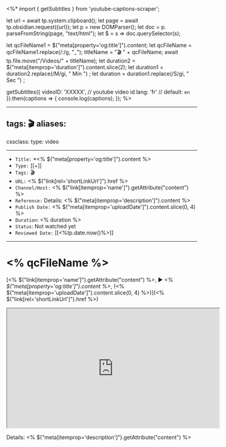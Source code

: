<%*
import { getSubtitles } from 'youtube-captions-scraper';

let url = await tp.system.clipboard();
let page = await tp.obsidian.request({url});
let p = new DOMParser();
let doc = p. parseFromString(page, "text/html");
let $ = s => doc.querySelector(s);

let qcFileName1 = $("meta[property='og:title']").content;
let qcFileName = qcFileName1.replace(/:/g, "_");
titleName = "🎬 " + qcFileName;
await tp.file.move("/Videos/"  + titleName);
let duration2 = $("meta[itemprop='duration']").content.slice(2);
let duration1 = duration2.replace(/M/gi, " Min ") ;
let duration = duration1.replace(/S/gi, " Sec ") ;



getSubtitles({
  videoID: 'XXXXX', // youtube video id
  lang: 'fr' // default: `en`
}).then(captions => {
  console.log(captions);
});
%>

---

tags: 🎬
aliases: 
  - 
cssclass: 
type: video

---

- `Title:` *<%
$("meta[property='og:title']").content %>
- `Type:` [[+]]
- `Tags:` 🎬 
- `URL:` <%
$("link[rel='shortLinkUrl']").href %>
- `Channel/Host:` <%
$("link[itemprop='name']").getAttribute("content") %>
- `Reference:` Details: <% $("meta[itemprop='description']").content %>
- `Publish Date:` <%
$("meta[itemprop='uploadDate']").content.slice(0, 4) %>
- `Duration`: <% duration %>
- `Status`: Not watched yet 
- `Reviewed Date:` [[<%tp.date.now()%>]]

---

# <% qcFileName %>

[<%
$("link[itemprop='name']").getAttribute("content") %>, ▶ *<%
$("meta[property='og:title']").content %>*, (<%
$("meta[itemprop='uploadDate']").content.slice(0, 4) %>)](<%
$("link[rel='shortLinkUrl']").href %>)


<center><iframe width="560" height="315" src="https://www.youtube.com/embed/<% $("meta[itemprop='videoId']").content %>" frameborder="0" allow="accelerometer; autoplay; encrypted-media; gyroscope; picture-in-picture" allowfullscreen></iframe></center>

Details: <% $("meta[itemprop='description']").getAttribute("content") %>
